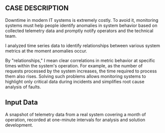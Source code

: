 ## CASE DESCRIPTION

Downtime in modern IT systems is extremely costly. To avoid it, monitoring systems must help people identify anomalies in system behavior based on collected telemetry data and promptly notify operators and the technical team.

I analyzed time series data to identify relationships between various system metrics at the moment anomalies occur.

By "relationships," I mean clear correlations in metric behavior at specific times within the system's operation. For example, as the number of requests processed by the system increases, the time required to process them also rises. Solving such problems allows monitoring systems to highlight only critical data during incidents and simplifies root cause analysis of faults.

## Input Data 

A snapshot of telemetry data from a real system covering a month of operation, recorded at one-minute intervals for analysis and solution development.
